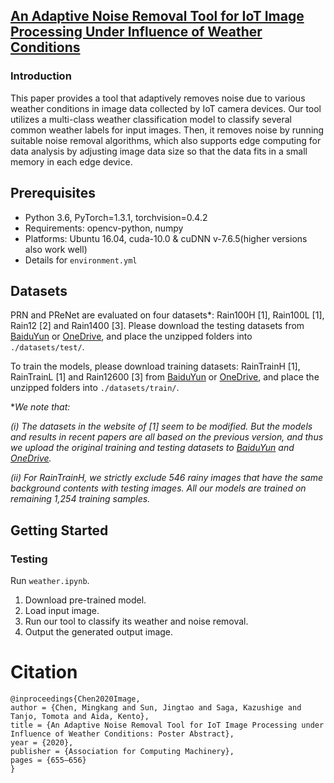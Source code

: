 ## [An Adaptive Noise Removal Tool for IoT Image Processing Under Influence of Weather Conditions](https://dl.acm.org/doi/10.1145/3384419.3430393) 

### Introduction
This paper provides a tool that adaptively removes noise due to various weather conditions in image data collected by IoT camera devices. Our tool utilizes a multi-class weather classification model to classify several common weather labels for input images. Then, it removes noise by running suitable noise removal algorithms, which also supports edge computing for data analysis by adjusting image data size so that the data fits in a small memory in each edge device.

## Prerequisites

- Python 3.6, PyTorch=1.3.1, torchvision=0.4.2
- Requirements: opencv-python, numpy
- Platforms: Ubuntu 16.04, cuda-10.0 & cuDNN v-7.6.5(higher versions also work well)
- Details for `environment.yml`

## Datasets

PRN and PReNet are evaluated on four datasets*: 
Rain100H [1], Rain100L [1], Rain12 [2] and Rain1400 [3]. 
Please download the testing datasets from [BaiduYun](https://pan.baidu.com/s/1J0q6Mrno9aMCsaWZUtmbkg)
or [OneDrive](https://1drv.ms/f/s!AqLfQqtZ6GwGgep-hgjLxkov2SSZ3g), 
and place the unzipped folders into `./datasets/test/`.

To train the models, please download training datasets: 
RainTrainH [1], RainTrainL [1] and Rain12600 [3] from [BaiduYun](https://pan.baidu.com/s/1J0q6Mrno9aMCsaWZUtmbkg)
or [OneDrive](https://1drv.ms/f/s!AqLfQqtZ6GwGgep-hgjLxkov2SSZ3g), 
and place the unzipped folders into `./datasets/train/`. 

*_We note that:_

_(i) The datasets in the website of [1] seem to be modified. 
    But the models and results in recent papers are all based on the previous version, 
    and thus we upload the original training and testing datasets 
    to [BaiduYun](https://pan.baidu.com/s/1J0q6Mrno9aMCsaWZUtmbkg) 
    and [OneDrive](https://1drv.ms/f/s!AqLfQqtZ6GwGgep-hgjLxkov2SSZ3g)._ 

_(ii) For RainTrainH, we strictly exclude 546 rainy images that have the same background contents with testing images.
    All our models are trained on remaining 1,254 training samples._


## Getting Started

### Testing

Run `weather.ipynb`.

1. Download pre-trained model.
2. Load input image.
3. Run our tool to classify its weather and noise removal.
4. Output the generated output image.


# Citation

```
@inproceedings{Chen2020Image,
author = {Chen, Mingkang and Sun, Jingtao and Saga, Kazushige and Tanjo, Tomota and Aida, Kento},
title = {An Adaptive Noise Removal Tool for IoT Image Processing under Influence of Weather Conditions: Poster Abstract},
year = {2020},
publisher = {Association for Computing Machinery},
pages = {655–656}
}
 ```
